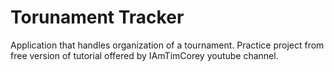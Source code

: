 # Torunament Tracker
Application that handles organization of a tournament. Practice project from free version of tutorial offered by IAmTimCorey youtube channel. 

